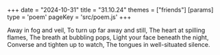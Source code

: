 +++
date = "2024-10-31"
title = "31.10.24"
themes = ["friends"]
[params]
  type = 'poem'
  pageKey = 'src/poem.js'
+++

Away in fog and veil,
To turn up far away and still,
The heart at spilling flames,
The breath at bubbling pops,
Light your face beneath the night,
Converse and tighten up to watch,
The tongues in well-situated silence.
